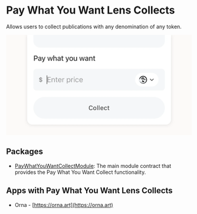 # Pay What You Want Lens Collects

Allows users to collect publications with any denomination of any token.

<img src="assets/pwyw.webp" width="1425">

## Packages

- [PayWhatYouWantCollectModule](/packages/PayWhatYouWantCollectModule): The main module contract that provides the Pay What You Want Collect functionality.

## Apps with Pay What You Want Lens Collects

- Orna - [https://orna.art](https://orna.art)
